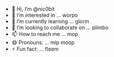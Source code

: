 - 👋 Hi, I’m @nic0bit
- 👀 I’m interested in ... worpo
- 🌱 I’m currently learning ... glorm
- 💞️ I’m looking to collaborate on ... plimbo
- 📫 How to reach me ... mop
- 😄 Pronouns: ... mip moop
- ⚡ Fun fact: ... fleem

<!---
nic0bit/nic0bit is a ✨ special ✨ repository because its `README.md` (this file) appears on your GitHub profile.
You can click the Preview link to take a look at your changes.
--->
